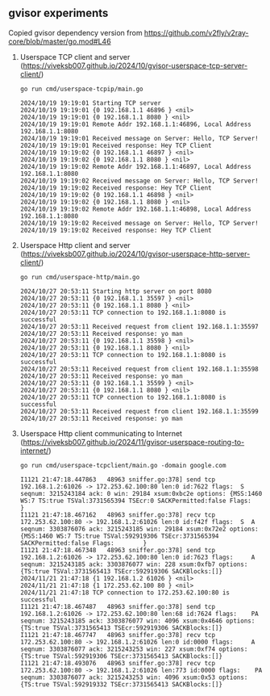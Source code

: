 ## gvisor experiments

Copied gvisor dependency version from https://github.com/v2fly/v2ray-core/blob/master/go.mod#L46

1. Userspace TCP client and server (https://viveksb007.github.io/2024/10/gvisor-userspace-tcp-server-client/)

    `go run cmd/userspace-tcpip/main.go`
    ```
    2024/10/19 19:19:01 Starting TCP server
    2024/10/19 19:19:01 {0 192.168.1.1 46896 } <nil>
    2024/10/19 19:19:01 {0 192.168.1.1 8080 } <nil>
    2024/10/19 19:19:01 Remote Addr 192.168.1.1:46896, Local Address 192.168.1.1:8080
    2024/10/19 19:19:01 Received message on Server: Hello, TCP Server!
    2024/10/19 19:19:01 Received response: Hey TCP Client
    2024/10/19 19:19:02 {0 192.168.1.1 46897 } <nil>
    2024/10/19 19:19:02 {0 192.168.1.1 8080 } <nil>
    2024/10/19 19:19:02 Remote Addr 192.168.1.1:46897, Local Address 192.168.1.1:8080
    2024/10/19 19:19:02 Received message on Server: Hello, TCP Server!
    2024/10/19 19:19:02 Received response: Hey TCP Client
    2024/10/19 19:19:02 {0 192.168.1.1 46898 } <nil>
    2024/10/19 19:19:02 {0 192.168.1.1 8080 } <nil>
    2024/10/19 19:19:02 Remote Addr 192.168.1.1:46898, Local Address 192.168.1.1:8080
    2024/10/19 19:19:02 Received message on Server: Hello, TCP Server!
    2024/10/19 19:19:02 Received response: Hey TCP Client
    ```

2. Userspace Http client and server (https://viveksb007.github.io/2024/10/gvisor-userspace-http-server-client/)

    `go run cmd/userspace-http/main.go`
    ```
    2024/10/27 20:53:11 Starting http server on port 8080
    2024/10/27 20:53:11 {0 192.168.1.1 35597 } <nil>
    2024/10/27 20:53:11 {0 192.168.1.1 8080 } <nil>
    2024/10/27 20:53:11 TCP connection to 192.168.1.1:8080 is successful
    2024/10/27 20:53:11 Received request from client 192.168.1.1:35597
    2024/10/27 20:53:11 Received response: yo man
    2024/10/27 20:53:11 {0 192.168.1.1 35598 } <nil>
    2024/10/27 20:53:11 {0 192.168.1.1 8080 } <nil>
    2024/10/27 20:53:11 TCP connection to 192.168.1.1:8080 is successful
    2024/10/27 20:53:11 Received request from client 192.168.1.1:35598
    2024/10/27 20:53:11 Received response: yo man
    2024/10/27 20:53:11 {0 192.168.1.1 35599 } <nil>
    2024/10/27 20:53:11 {0 192.168.1.1 8080 } <nil>
    2024/10/27 20:53:11 TCP connection to 192.168.1.1:8080 is successful
    2024/10/27 20:53:11 Received request from client 192.168.1.1:35599
    2024/10/27 20:53:11 Received response: yo man
    ```

3. Userspace Http client communicating to Internet (https://viveksb007.github.io/2024/11/gvisor-userspace-routing-to-internet/)

    `go run cmd/userspace-tcpclient/main.go -domain google.com`
    ```
    I1121 21:47:18.447863   48963 sniffer.go:378] send tcp 192.168.1.2:61026 -> 172.253.62.100:80 len:0 id:7622 flags:  S       seqnum: 3215243184 ack: 0 win: 29184 xsum:0xbc2e options: {MSS:1460 WS:7 TS:true TSVal:3731565394 TSEcr:0 SACKPermitted:false Flags:        }
    I1121 21:47:18.467162   48963 sniffer.go:378] recv tcp 172.253.62.100:80 -> 192.168.1.2:61026 len:0 id:f42f flags:  S  A    seqnum: 3303876076 ack: 3215243185 win: 29184 xsum:0x72e2 options: {MSS:1460 WS:7 TS:true TSVal:592919306 TSEcr:3731565394 SACKPermitted:false Flags:        }
    I1121 21:47:18.467348   48963 sniffer.go:378] send tcp 192.168.1.2:61026 -> 172.253.62.100:80 len:0 id:7623 flags:     A    seqnum: 3215243185 ack: 3303876077 win: 228 xsum:0xfb7 options: {TS:true TSVal:3731565413 TSEcr:592919306 SACKBlocks:[]}
    2024/11/21 21:47:18 {1 192.168.1.2 61026 } <nil>
    2024/11/21 21:47:18 {1 172.253.62.100 80 } <nil>
    2024/11/21 21:47:18 TCP connection to 172.253.62.100:80 is successful
    I1121 21:47:18.467487   48963 sniffer.go:378] send tcp 192.168.1.2:61026 -> 172.253.62.100:80 len:68 id:7624 flags:    PA    seqnum: 3215243185 ack: 3303876077 win: 4096 xsum:0x4646 options: {TS:true TSVal:3731565413 TSEcr:592919306 SACKBlocks:[]}
    I1121 21:47:18.467747   48963 sniffer.go:378] recv tcp 172.253.62.100:80 -> 192.168.1.2:61026 len:0 id:0000 flags:     A    seqnum: 3303876077 ack: 3215243253 win: 227 xsum:0xf74 options: {TS:true TSVal:592919306 TSEcr:3731565413 SACKBlocks:[]}
    I1121 21:47:18.493076   48963 sniffer.go:378] recv tcp 172.253.62.100:80 -> 192.168.1.2:61026 len:773 id:0000 flags:    PA    seqnum: 3303876077 ack: 3215243253 win: 4096 xsum:0x53 options: {TS:true TSVal:592919332 TSEcr:3731565413 SACKBlocks:[]}
    ```